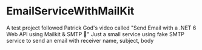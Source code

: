 # EmailServiceWithMailKit
A test project followed Patrick God's video called "Send Email with a .NET 6 Web API using Mailkit & SMTP 📧"
Just a small service using fake SMTP service to send an email with receiver name, subject, body 
